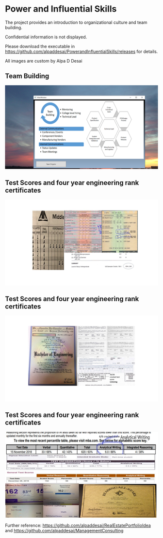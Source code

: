 # Power and Influential Skills

The project provides an introduction to organizational culture and team building. 

Confidential information is not displayed.

Please download the executable in https://github.com/alpaddesai/PowerandInfluentialSkills/releases for details. 

All images are custom by Alpa D Desai 

## Team Building
![image](TeamBuilding.png)

## Test Scores and four year engineering rank certificates
![image](Grades1.jpg)

## Test Scores and four year engineering rank certificates
![image](Bachelor's1.jpg)

## Test Scores and four year engineering rank certificates
![image](GMAT.jpg)

Further reference: https://github.com/alpaddesai/RealEstatePortfolioIdea  and https://github.com/alpaddesai/ManagementConsulting

